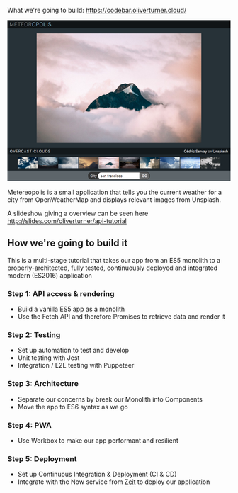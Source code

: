 What we're going to build: https://codebar.oliverturner.cloud/

![Screenshot](public/assets/images/codebar.oliverturner.cloud_.png?raw=true "Meteoropolis")

Metereopolis is a small application that tells you the current weather for a 
city from OpenWeatherMap and displays relevant images from Unsplash.

A slideshow giving a overview can be seen here http://slides.com/oliverturner/api-tutorial

## How we're going to build it

This is a multi-stage tutorial that takes our app from an ES5 monolith to a 
properly-architected, fully tested, continuously deployed and integrated modern 
(ES2016) application

### Step 1: API access & rendering
- Build a vanilla ES5 app as a monolith
- Use the Fetch API and therefore Promises to retrieve data and render it

### Step 2: Testing
- Set up automation to test and develop
- Unit testing with Jest
- Integration / E2E testing with Puppeteer

### Step 3: Architecture
- Separate our concerns by break our Monolith into Components
- Move the app to ES6 syntax as we go

### Step 4: PWA
- Use Workbox to make our app performant and resilient

### Step 5: Deployment
- Set up Continuous Integration & Deployment (CI & CD)
- Integrate with the Now service from [Zeit](http://zeit.co) to deploy our application